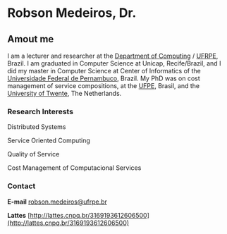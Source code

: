 # Robson Medeiros, Dr.

## Amout me

I am a lecturer and researcher at the [Department of Computing](http://dc.ufrpe.br) / [UFRPE](http://www.ufrpe.br), Brazil. I am graduated in Computer Science at Unicap, Recife/Brazil, and I did my master in Computer Science at Center of Informatics of the [Universidade Federal de Pernambuco](https://www.ufpe.br/), Brazil. My PhD was on cost management of service compositions, at the [UFPE](https://www.ufpe.br/), Brasil, and the [University of Twente](https://www.utwente.nl/en/), The Netherlands.

### Research Interests

Distributed Systems

Service Oriented Computing

Quality of Service

Cost Management of Computacional Services



### Contact
**E-mail** [robson.medeiros@ufrpe.br](mailto:robson.medeiros@ufrpe.br)

**Lattes** [http://lattes.cnpq.br/3169193612606500](http://lattes.cnpq.br/3169193612606500)
